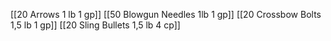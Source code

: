 [[20 Arrows 1 lb 1 gp]]
[[50 Blowgun Needles 1lb 1 gp]]
[[20 Crossbow Bolts 1,5 lb 1 gp]]
[[20 Sling Bullets 1,5 lb 4 cp]]